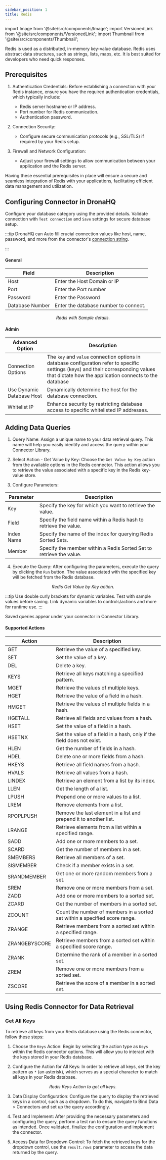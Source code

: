 ```yaml
---
sidebar_position: 1
title: Redis
---
```


import Image from '@site/src/components/Image'; import VersionedLink from '@site/src/components/VersionedLink'; import
Thumbnail from '@site/src/components/Thumbnail';

Redis is used as a distributed, in-memory key-value database. Redis uses abstract data structures, such as strings,
lists, maps, etc. It is best suited for developers who need quick responses.

## Prerequisites

1. Authentication Credentials: Before establishing a connection with your Redis instance, ensure you have the required
   authentication credentials, which typically include:

   - Redis server hostname or IP address.
   - Port number for Redis communication.
   - Authentication password.

2. Connection Security:

   - Configure secure communication protocols (e.g., SSL/TLS) if required by your Redis setup.

3. Firewall and Network Configuration:
   - Adjust your firewall settings to allow communication between your application and the Redis server.

Having these essential prerequisites in place will ensure a secure and seamless integration of Redis with your
applications, facilitating efficient data management and utilization.

## Configuring Connector in DronaHQ

Configure your database category using the provided details. Validate connection with `Test connection` and `Save`
settings for secure database setup.

:::tip DronaHQ can Auto fill crucial connection values like host, name, password, and more from the connector's
[connection string](https://stackexchange.github.io/StackExchange.Redis/Configuration).

:::

#### General

| Field           | Description                           |
| --------------- | ------------------------------------- |
| Host            | Enter the Host Domain or IP           |
| Port            | Enter the Port number                 |
| Password        | Enter the Password                    |
| Database Number | Enter the database number to connect. |

<figure>
  <Thumbnail src="/img/reference/connectors/redis/details.png" alt="Redis with Sample details." />
  <figcaption align = "center"><i>Redis with Sample details.</i></figcaption>
</figure>

#### Admin

| Advanced Option                                                                                    | Description                                                                                                                                                                                   |
| -------------------------------------------------------------------------------------------------- | --------------------------------------------------------------------------------------------------------------------------------------------------------------------------------------------- |
| Connection Options                                                                                 | The `key` and `value` connection options in database configuration refer to specific settings (keys) and their corresponding values that dictate how the application connects to the database |
| Use Dynamic Database Host                                                                          | Dynamically determine the host for the database connection.                                                                                                                                   |
| <VersionedLink to = "/datasource-concepts/whitelisting-dronahq-ip/"> Whitelist IP </VersionedLink> | Enhance security by restricting database access to specific whitelisted IP addresses.                                                                                                         |

## Adding Data Queries

1. Query Name: Assign a unique name to your data retrieval query. This name will help you easily identify and access the
   query within your Connector Library.

2. Select Action - Get Value by Key: Choose the `Get Value by Key` action from the available options in the Redis
   connector. This action allows you to retrieve the value associated with a specific key in the Redis key-value store.

3. Configure Parameters:

| Parameter  | Description                                                         |
| ---------- | ------------------------------------------------------------------- |
| Key        | Specify the key for which you want to retrieve the value.           |
| Field      | Specify the field name within a Redis hash to retrieve the value.   |
| Index Name | Specify the name of the index for querying Redis Sorted Sets.       |
| Member     | Specify the member within a Redis Sorted Set to retrieve the value. |

4. Execute the Query: After configuring the parameters, execute the query by clicking the `Run` button. The value
   associated with the specified key will be fetched from the Redis database.

<figure>
      <Thumbnail src="/img/reference/connectors/redis/get.jpeg" alt="Redis Get Value by Key action." />
      <figcaption align = "center"><i>Redis Get Value by Key action.</i></figcaption>
</figure>

:::tip Use double curly brackets for dynamic variables. Test with sample values before saving. Link dynamic variables to
controls/actions and more for runtime use. :::

Saved queries appear under your connector in Connector Library.

#### Supported Actions

| Action        | Description                                                                 |
| ------------- | --------------------------------------------------------------------------- |
| GET           | Retrieve the value of a specified key.                                      |
| SET           | Set the value of a key.                                                     |
| DEL           | Delete a key.                                                               |
| KEYS          | Retrieve all keys matching a specified pattern.                             |
| MGET          | Retrieve the values of multiple keys.                                       |
| HGET          | Retrieve the value of a field in a hash.                                    |
| HMGET         | Retrieve the values of multiple fields in a hash.                           |
| HGETALL       | Retrieve all fields and values from a hash.                                 |
| HSET          | Set the value of a field in a hash.                                         |
| HSETNX        | Set the value of a field in a hash, only if the field does not exist.       |
| HLEN          | Get the number of fields in a hash.                                         |
| HDEL          | Delete one or more fields from a hash.                                      |
| HKEYS         | Retrieve all field names from a hash.                                       |
| HVALS         | Retrieve all values from a hash.                                            |
| LINDEX        | Retrieve an element from a list by its index.                               |
| LLEN          | Get the length of a list.                                                   |
| LPUSH         | Prepend one or more values to a list.                                       |
| LREM          | Remove elements from a list.                                                |
| RPOPLPUSH     | Remove the last element in a list and prepend it to another list.           |
| LRANGE        | Retrieve elements from a list within a specified range.                     |
| SADD          | Add one or more members to a set.                                           |
| SCARD         | Get the number of members in a set.                                         |
| SMEMBERS      | Retrieve all members of a set.                                              |
| SISMEMBER     | Check if a member exists in a set.                                          |
| SRANDMEMBER   | Get one or more random members from a set.                                  |
| SREM          | Remove one or more members from a set.                                      |
| ZADD          | Add one or more members to a sorted set.                                    |
| ZCARD         | Get the number of members in a sorted set.                                  |
| ZCOUNT        | Count the number of members in a sorted set within a specified score range. |
| ZRANGE        | Retrieve members from a sorted set within a specified range.                |
| ZRANGEBYSCORE | Retrieve members from a sorted set within a specified score range.          |
| ZRANK         | Determine the rank of a member in a sorted set.                             |
| ZREM          | Remove one or more members from a sorted set.                               |
| ZSCORE        | Retrieve the score of a member in a sorted set.                             |

## Using Redis Connector for Data Retrieval

### Get All Keys

To retrieve all keys from your Redis database using the Redis connector, follow these steps:

1. Choose the `Keys` Action: Begin by selecting the action type as `Keys` within the Redis connector options. This will
   allow you to interact with the keys stored in your Redis database.

2. Configure the Action for All Keys: In order to retrieve all keys, set the key pattern as `*` (an asterisk), which
   serves as a special character to match all keys in your Redis database.

<figure>
      <Thumbnail src="/img/reference/connectors/redis/getkey.jpeg" alt="Redis Keys Action to get all keys." />
      <figcaption align = "center"><i>Redis Keys Action to get all keys.</i></figcaption>
</figure>

3. Data Display Configuration: Configure the query to display the retrieved keys in a control, such as a dropdown. To do
   this, navigate to Bind Data > Connectors and set up the query accordingly.

4. Test and Implement: After providing the necessary parameters and configuring the query, perform a test run to ensure
   the query functions as intended. Once validated, finalize the configuration and implement the connector.

5. Access Data for Dropdown Control: To fetch the retrieved keys for the dropdown control, use the `result.rows`
   parameter to access the data returned by the query.
